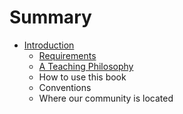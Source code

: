 # Summary

* [Introduction](introduction.md)
  * [Requirements](requirements.md)
  * [A Teaching Philosophy](a-teaching-philosophy.md)
  * How to use this book
  * Conventions
  * Where our community is located 

